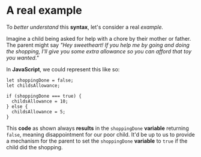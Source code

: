 # A real example

To <em>better understand</em> this <strong>syntax</strong>, let's consider a real <em>example.</em>

Imagine a child being asked for help with a chore by their mother or father. The parent might say <em>"Hey sweetheart! If you help me by going and doing the shopping, I'll give you some extra allowance so you can afford that toy you wanted."</em> 

In <strong>JavaScript</strong>, we could represent this like so:</em>

    let shoppingDone = false;
    let childsAllowance;

    if (shoppingDone === true) {
      childsAllowance = 10;
    } else {
      childsAllowance = 5;
    }

This <strong>code</strong> as shown always <strong>results</strong> in the `shoppingDone` <strong>variable</strong> returning `false`, meaning disappointment for our poor child. It'd be up to us to provide a mechanism for the parent to set the `shoppingDone` <strong>variable</strong> to `true` if the child did the shopping.